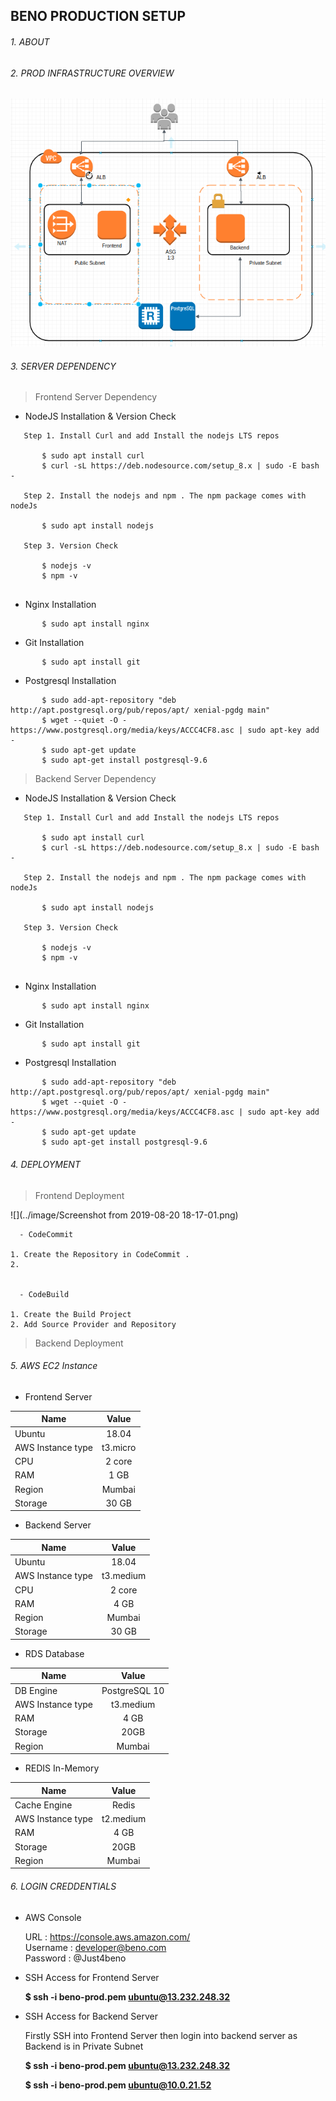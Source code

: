 ## BENO PRODUCTION SETUP 

###### 1. ABOUT 

###### 2. PROD INFRASTRUCTURE OVERVIEW

![](image/Infrastructure.png)


###### 3. SERVER DEPENDENCY

  > Frontend Server Dependency

  - NodeJS Installation & Version Check

```
   Step 1. Install Curl and add Install the nodejs LTS repos

       $ sudo apt install curl
       $ curl -sL https://deb.nodesource.com/setup_8.x | sudo -E bash -
             
   Step 2. Install the nodejs and npm . The npm package comes with nodeJs

       $ sudo apt install nodejs 
		
   Step 3. Version Check
		
       $ nodejs -v 
       $ npm -v
  
```

  - Nginx Installation 

```
       $ sudo apt install nginx

```	
  
  - Git Installation 

```
       $ sudo apt install git

```
  - Postgresql Installation 

```
       $ sudo add-apt-repository "deb http://apt.postgresql.org/pub/repos/apt/ xenial-pgdg main"
       $ wget --quiet -O - https://www.postgresql.org/media/keys/ACCC4CF8.asc | sudo apt-key add -
       $ sudo apt-get update
       $ sudo apt-get install postgresql-9.6

``` 

  > Backend Server Dependency

  - NodeJS Installation & Version Check

```
   Step 1. Install Curl and add Install the nodejs LTS repos

       $ sudo apt install curl
       $ curl -sL https://deb.nodesource.com/setup_8.x | sudo -E bash -
             
   Step 2. Install the nodejs and npm . The npm package comes with nodeJs

       $ sudo apt install nodejs 
		
   Step 3. Version Check
		
       $ nodejs -v 
       $ npm -v
  
```

  - Nginx Installation 

```
       $ sudo apt install nginx

```	
  
  - Git Installation 

```
       $ sudo apt install git

```
  - Postgresql Installation 

```
       $ sudo add-apt-repository "deb http://apt.postgresql.org/pub/repos/apt/ xenial-pgdg main"
       $ wget --quiet -O - https://www.postgresql.org/media/keys/ACCC4CF8.asc | sudo apt-key add -
       $ sudo apt-get update
       $ sudo apt-get install postgresql-9.6

``` 


###### 4. DEPLOYMENT 

    
  > Frontend Deployment

	 
![](../image/Screenshot from 2019-08-20 18-17-01.png) 

      - CodeCommit
	
	1. Create the Repository in CodeCommit . 
	2. 
	

      - CodeBuild 
 
	1. Create the Build Project 
 	2. Add Source Provider and Repository


    


  > Backend Deployment

###### 5. AWS EC2 Instance 

- Frontend Server

| Name              |      Value    |  
|-------------------|:-------------:|
| Ubuntu            |  18.04        |
| AWS Instance type |  t3.micro     |   
| CPU               |  2 core       |   
| RAM               |  1 GB         |
| Region            |  Mumbai       |
| Storage           |  30 GB        |


- Backend Server

| Name              |      Value    |  
|-------------------|:-------------:|
| Ubuntu            |  18.04        |
| AWS Instance type |  t3.medium    |   
| CPU               |  2 core       |   
| RAM               |  4 GB         |
| Region            |  Mumbai       |
| Storage           |  30 GB        |


- RDS Database

| Name              |      Value    |  
|-------------------|:-------------:|
| DB Engine         | PostgreSQL 10 |
| AWS Instance type | t3.medium     | 
| RAM               | 4 GB          |   
| Storage           | 20GB          |
| Region            | Mumbai        |

- REDIS In-Memory

| Name              |      Value    |  
|-------------------|:-------------:|
| Cache Engine      | Redis         |
| AWS Instance type | t2.medium     |  
| RAM               | 4 GB          |  
| Storage           | 20GB          |
| Region            | Mumbai        |

###### 6. LOGIN CREDDENTIALS
 
- AWS Console 

  URL      : https://console.aws.amazon.com/		
  Username : developer@beno.com		
  Password : @Just4beno

- SSH Access for Frontend Server


   **$ ssh -i   beno-prod.pem  ubuntu@13.232.248.32**

- SSH Access for Backend Server 
  
   Firstly SSH into Frontend Server then login into backend server as Backend is in Private Subnet 
 
   **$ ssh -i   beno-prod.pem  ubuntu@13.232.248.32**

   **$ ssh -i   beno-prod.pem  ubuntu@10.0.21.52**
  
